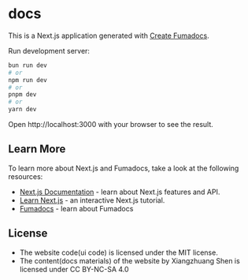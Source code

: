 # docs

This is a Next.js application generated with
[Create Fumadocs](https://github.com/fuma-nama/fumadocs).

Run development server:

```bash
bun run dev
# or
npm run dev
# or
pnpm dev
# or
yarn dev
```

Open http://localhost:3000 with your browser to see the result.

## Learn More

To learn more about Next.js and Fumadocs, take a look at the following
resources:

- [Next.js Documentation](https://nextjs.org/docs) - learn about Next.js
  features and API.
- [Learn Next.js](https://nextjs.org/learn) - an interactive Next.js tutorial.
- [Fumadocs](https://fumadocs.vercel.app) - learn about Fumadocs


## License
- The website code(ui code) is licensed under the MIT license.
- The content(docs materials) of the website by Xiangzhuang Shen is licensed under CC BY-NC-SA 4.0
